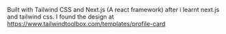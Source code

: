 Built with Tailwind CSS and Next.js (A react framework) after i learnt next.js and tailwind css.
I found the design at https://www.tailwindtoolbox.com/templates/profile-card

